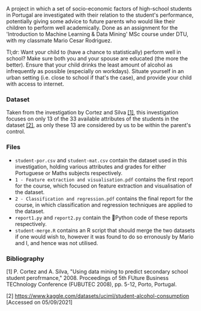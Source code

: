 A project in which a set of socio-economic factors of high-school students in Portugal are investigated with their relation to the student's performance, potentially giving some advice to future parents who would like their children to perform well academically. Done as an assignment for the 'Introduction to Machine Learning & Data Mining' MSc course under DTU, with my classmate Mario Cesar Rodriguez.

Tl;dr: Want your child to (have a chance to statistically) perform well in school? Make sure both you and your spouse are educated (the more the better). Ensure that your child drinks the least amount of alcohol as infrequently as possible (especially on workdays). Situate yourself in an urban setting (i.e. close to school if that's the case), and provide your child with access to internet.

### Dataset
Taken from the investigation by Cortez and Silva [[1]](#1), this investigation focuses on only 13 of the 33 available attributes of the students in the dataset [[2]](#2), as only these 13 are considered by us to be within the parent's control. 

### Files
- `student-por.csv` and `student-mat.csv` contain the dataset used in this investigation, holding various attributes and grades for either Portuguese or Maths subjects respectively.  
- `1 - Feature extraction and visualisation.pdf` contains the first report for the course, which focused on feature extraction and visualisation of the dataset.
- `2 - Classification and regression.pdf` contains the final report for the course, in which classification and regression techniques are applied to the dataset.
- `report1.py` and `report2.py` contain the :snake:Python code of these reports respectively.
- `student-merge.R` contains an R script that should merge the two datasets if one would wish to, however it was found to do so erronously by Mario and I, and hence was not utilised.

### Bibliography
<a id="1">[1]</a>
P. Cortez and A. Silva, "Using data mining to predict secondary school student perofrmance," 2008. Proceedings of 5th FUture Business TEChnology Conference (FUBUTEC 2008), pp. 5-12, Porto, Portugal.

<a id="2">[2]</a>
https://www.kaggle.com/datasets/uciml/student-alcohol-consumption [Accessed on 05/09/2021]
